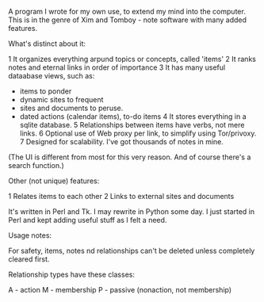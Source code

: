 A program I wrote for my own use, to extend my mind into the computer. This is in the genre of Xim and Tomboy - note software with many added features.

What's distinct about it:

1 It organizes everything arpund topics or concepts, called 'items'
2 It ranks notes and eternal links in order of importance
3 It has many useful dataabase views, such as:
 * items to ponder
 * dynamic sites to frequent
 * sites and documents to peruse.
 * dated actions (calendar items), to-do items
4 It stores everything in a sqlite database.
5 Relationships between items have verbs, not mere links.
6 Optional use of Web proxy per link, to simplify using Tor/privoxy.
7 Designed for scalability. I've got thousands of notes in mine.

(The UI is different from most for this very reason. And of course there's a search function.)

Other (not unique) features:

1 Relates items to each other
2 Links to external sites and documents

It's written in Perl and Tk. I may rewrite in Python some day. I just started in Perl and kept adding useful stuff as I felt a need.

Usage notes:

For safety, items, notes nd relationships can't be deleted unless completely cleared first.

Relationship types have these classes:

A - action
M - membership
P - passive (nonaction, not membership)
